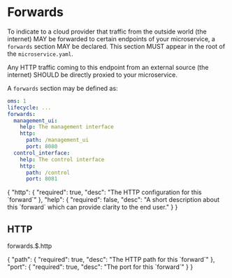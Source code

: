 # Forwards

To indicate to a cloud provider that traffic from the outside world (the
internet) MAY be forwarded to certain endpoints of your microservice, a
`forwards` section MAY be declared. This section MUST appear in the root of the
`microservice.yaml`.

Any HTTP traffic coming to this endpoint from an external source (the internet)
SHOULD be directly proxied to your microservice.

A `forwards` section may be defined as:

```yaml
oms: 1
lifecycle: ...
forwards:
  management_ui:
    help: The management interface
    http:
      path: /management_ui
      port: 8080
  control_interface:
    help: The control interface
    http:
      path: /control
      port: 8081
```

<SBadge type='tip' text="forwards.$"/>

<json-table>
<p>
{
    "http": {
        "required": true, 
        "desc": "The HTTP configuration for this `forward`"
    },
    "help": {
        "required": false, 
        "desc": "A short description about this `forward` which can provide clarity to the end user."
    }
}
</p>
</json-table>

## HTTP

<SBadge type='tip'>forwards.\$.http</SBadge>

<json-table>
<p>
{
    "path": {
        "required": true, 
        "desc": "The HTTP path for this `forward`"
    },
    "port": {
        "required": true, 
        "desc": "The port for this `forward`"
    }
}
</p>
</json-table>
